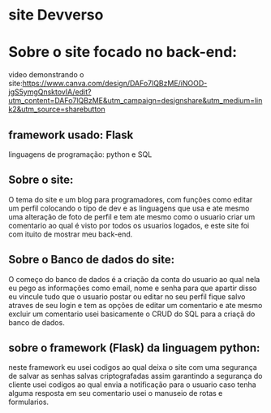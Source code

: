# site Devverso

# Sobre o site focado no back-end:
video demonstrando o site:https://www.canva.com/design/DAFo7lQBzME/iNOOD-jgS5ymgQnsktovIA/edit?utm_content=DAFo7lQBzME&utm_campaign=designshare&utm_medium=link2&utm_source=sharebutton

## framework usado: Flask
linguagens de programação: python e SQL

## Sobre o site:
O tema do site e um blog para programadores, com funções como editar um perfil colocando o tipo de dev e as linguagens que usa e ate mesmo uma alteração de foto de perfil
 e tem ate mesmo como o usuario criar um comentario ao qual é visto por todos os usuarios logados, e este site foi com ituito de mostrar meu back-end.

 ## Sobre o Banco de dados do site:
 O começo do banco de dados é a criação da conta do usuario ao qual nela eu pego as informações como email, nome e senha para que apartir disso eu vincule tudo que o usuario postar ou editar no seu perfil fique salvo atraves de seu login e tem as opções de editar um comentario e ate mesmo excluir um comentario usei basicamente o CRUD do SQL para a criaçã do banco de dados.

 ## sobre o framework (Flask) da linguagem python:

 neste framework eu usei codigos ao qual deixa o site com uma segurança de salvar as senhas salvas criptografadas assim garantindo a segurança do cliente 
 usei codigos ao qual envia a notificação para o usuario caso tenha alguma resposta em seu comentario usei o manuseio de rotas e formularios.


